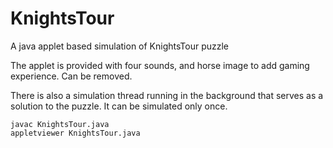 KnightsTour
===========

A java applet based simulation of KnightsTour puzzle

The applet is provided with four sounds, and horse image to add gaming experience. Can be removed.

There is also a simulation thread running in the background that serves as a solution to the puzzle. It can be simulated only once.

````
javac KnightsTour.java
appletviewer KnightsTour.java

````
